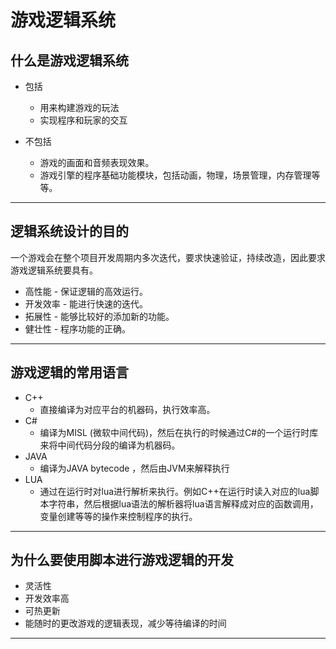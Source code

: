 # 游戏逻辑系统



## 什么是游戏逻辑系统
+ 包括
	+ 用来构建游戏的玩法
	+ 实现程序和玩家的交互

+ 不包括
	+ 游戏的画面和音频表现效果。
	+ 游戏引擎的程序基础功能模块，包括动画，物理，场景管理，内存管理等等。

--------------------------

## 逻辑系统设计的目的
一个游戏会在整个项目开发周期内多次迭代，要求快速验证，持续改造，因此要求游戏逻辑系统要具有。
+ 高性能 - 保证逻辑的高效运行。
+ 开发效率 - 能进行快速的迭代。
+ 拓展性 - 能够比较好的添加新的功能。
+ 健壮性 - 程序功能的正确。

------------------------

## 游戏逻辑的常用语言
+ C++ 
	+ 直接编译为对应平台的机器码，执行效率高。 
+ C#	
	+ 编译为MISL (微软中间代码)，然后在执行的时候通过C#的一个运行时库来将中间代码分段的编译为机器码。
+ JAVA	
	+ 编译为JAVA bytecode ，然后由JVM来解释执行
+ LUA	
	+ 通过在运行时对lua进行解析来执行。例如C++在运行时读入对应的lua脚本字符串，然后根据lua语法的解析器将lua语言解释成对应的函数调用，变量创建等等的操作来控制程序的执行。

--------------------------------
## 为什么要使用脚本进行游戏逻辑的开发
+ 灵活性
+ 开发效率高
+ 可热更新
+ 能随时的更改游戏的逻辑表现，减少等待编译的时间

---------------------------------------

